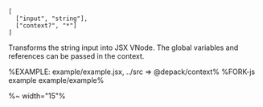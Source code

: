 ```### getVNode => Preact.VNode
[
  ["input", "string"],
  ["context?", "*"]
]
```

Transforms the string input into JSX VNode. The global variables and references can be passed in the context.

<!-- %TYPEDEF types/index.xml% -->

%EXAMPLE: example/example.jsx, ../src => @depack/context%
%FORK-js example example/example%

%~ width="15"%